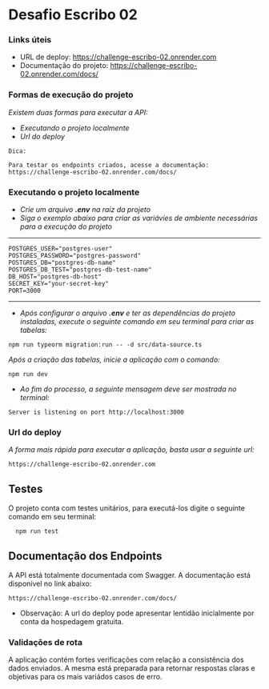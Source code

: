 # Desafio Escribo 02

### Links úteis
- URL de deploy: https://challenge-escribo-02.onrender.com
- Documentação do projeto: https://challenge-escribo-02.onrender.com/docs/


### Formas de execução do projeto

_Existem duas formas para executar a API:_

-   _Executando o projeto localmente_
-   _Url do deploy_

```
Dica: 

Para testar os endpoints criados, acesse a documentação: https://challenge-escribo-02.onrender.com/docs/
```

### Executando o projeto localmente

-   _Crie um arquivo **.env** na raíz da projeto_
-   _Siga o exemplo abaixo para criar as variávies de ambiente necessárias para a execução do projeto_

---

```
POSTGRES_USER="postgres-user"
POSTGRES_PASSWORD="postgres-password"
POSTGRES_DB="postgres-db-name"
POSTGRES_DB_TEST="postgres-db-test-name"
DB_HOST="postgres-db-host"
SECRET_KEY="your-secret-key"
PORT=3000

```

---

-   _Após configurar o arquivo **.env** e ter as dependências do projeto instaladas, execute o seguinte comando em seu terminal para criar as tabelas:_

```
npm run typeorm migration:run -- -d src/data-source.ts
```

_Após a criação das tabelas, inicie a aplicação com o comando:_

```
npm run dev
```

-   _Ao fim do processo, a seguinte mensagem deve ser mostrada no terminal:_

```
Server is listening on port http://localhost:3000
```


### Url do deploy

_A forma mais rápida para executar a aplicação, basta usar a seguinte url:_

```
https://challenge-escribo-02.onrender.com
```

## Testes

O projeto conta com testes unitários, para executá-los digite o seguinte comando em seu terminal:

```
  npm run test
```


## Documentação dos Endpoints

A API está totalmente documentada com Swagger. A documentação está disponível no link abaixo:

```
https://challenge-escribo-02.onrender.com/docs/
```
- Observação: A url do deploy pode apresentar lentidão inicialmente por conta da hospedagem gratuita.


### Validações de rota

A aplicação contém fortes verificações com relação a consistência dos dados enviados. A mesma está preparada para retornar respostas claras e objetivas para os mais variádos casos de erro.
